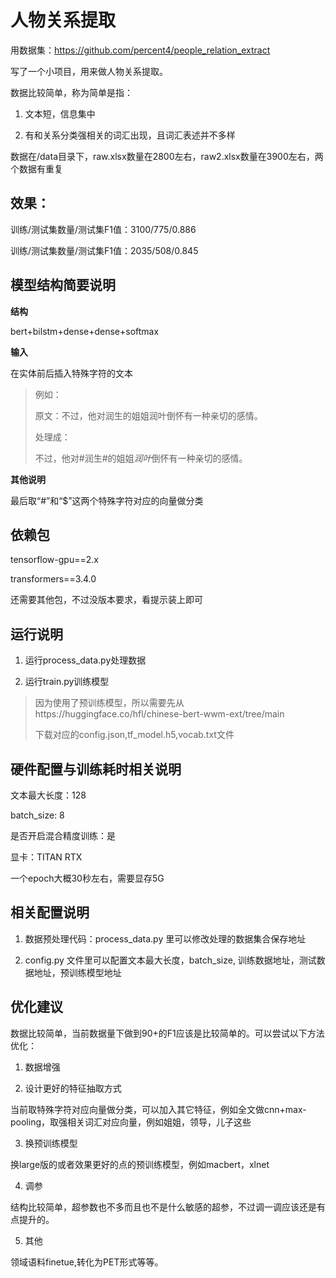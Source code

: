 # 人物关系提取

用数据集：https://github.com/percent4/people_relation_extract

写了一个小项目，用来做人物关系提取。

数据比较简单，称为简单是指：

1. 文本短，信息集中

2. 有和关系分类强相关的词汇出现，且词汇表述并不多样

数据在/data目录下，raw.xlsx数量在2800左右，raw2.xlsx数量在3900左右，两个数据有重复

## 效果：

训练/测试集数量/测试集F1值：3100/775/0.886

训练/测试集数量/测试集F1值：2035/508/0.845

## 模型结构简要说明

**结构**

bert+bilstm+dense+dense+softmax

**输入**

在实体前后插入特殊字符的文本

>例如：
>
>原文：不过，他对润生的姐姐润叶倒怀有一种亲切的感情。
>
>处理成：
>
> 不过，他对#润生#的姐姐$润叶$倒怀有一种亲切的感情。

**其他说明**

最后取“#”和“$”这两个特殊字符对应的向量做分类

## 依赖包

tensorflow-gpu==2.x

transformers==3.4.0

还需要其他包，不过没版本要求，看提示装上即可

## 运行说明

1. 运行process_data.py处理数据

2. 运行train.py训练模型

> 因为使用了预训练模型，所以需要先从https://huggingface.co/hfl/chinese-bert-wwm-ext/tree/main
>
> 下载对应的config.json,tf_model.h5,vocab.txt文件

## 硬件配置与训练耗时相关说明

文本最大长度：128

batch_size: 8

是否开启混合精度训练：是

显卡：TITAN RTX

一个epoch大概30秒左右，需要显存5G

## 相关配置说明

1. 数据预处理代码：process_data.py 里可以修改处理的数据集合保存地址

2. config.py 文件里可以配置文本最大长度，batch_size, 训练数据地址，测试数据地址，预训练模型地址

## 优化建议

数据比较简单，当前数据量下做到90+的F1应该是比较简单的。可以尝试以下方法优化：

1. 数据增强

2. 设计更好的特征抽取方式

当前取特殊字符对应向量做分类，可以加入其它特征，例如全文做cnn+max-pooling，取强相关词汇对应向量，例如姐姐，领导，儿子这些

3. 换预训练模型

换large版的或者效果更好的点的预训练模型，例如macbert，xlnet

4. 调参

结构比较简单，超参数也不多而且也不是什么敏感的超参，不过调一调应该还是有点提升的。

5. 其他

领域语料finetue,转化为PET形式等等。